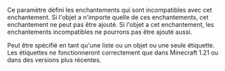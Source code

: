 Ce paramètre défini les enchantements qui sont incompatibles avec cet enchantement.
Si l'objet a n'importe quelle de ces enchantements, cet enchantement ne peut pas être ajouté.
Si l'objet a cet enchantement, les enchantements incompatibles ne pourrons pas être ajouté aussi.

Peut être spécifié en tant qu'une liste ou un objet ou une seule étiquette. Les étiquettes ne fonctionneront correctement que dans Minecraft 1.21 ou dans des versions plus récentes.